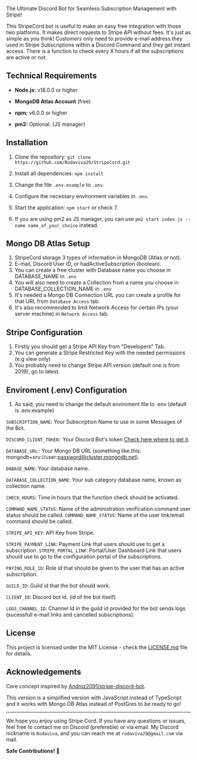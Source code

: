 The Ultimate Discord Bot for Seamless Subscription Management with Stripe!

This StripeCord bot is useful to make an easy free integration with those two platforms. It makes direct requests to Stripe API without fees. It's just as simple as you think! Customers only need to provide e-mail address they used in Stripe Subscriptions within a Discord Command and they get instant access. There is a function to check every X hours if all the subscriptions are active or not.

## Technical Requirements

- **Node.js:** v18.0.0 or higher
- **MongoDB Atlas Account** (free)
- **npm:** v6.0.0 or higher

- **pm2:** Optional. (JS manager)

## Installation

1. Clone the repository: `git clone https://github.com/Rodaviva29/StripeCord.git`
2. Install all dependencies: `npm install`
3. Change the file `.env.example` to `.env`.
4. Configure the necessary environment variables in `.env`.

6. Start the application: `npm start` or check 7.
7. If you are using pm2 as JS manager, you can use `pm2 start index.js --name name_of_your_choice` instead.

## Mongo DB Atlas Setup

1. StripeCord storage 3 types of information in MongoDB (Atlas or not).
2. E-mail, Discord User ID, or hadActiveSubscription (boolean).
3. You can create a free cluster with Database name you choose in DATABASE_NAME in `.env`
4. You will also need to create a Collection from a name you choose in DATABASE_COLLECTION_NAME in `.env`
5. It's needed a Mongo DB Connection URL you can create a profile for that URL from `Database Access` tab.
6. It's also recommended to limit Network Access for certain IPs (your server machine) in `Network Access` tab.


## Stripe Configuration

1. Firstly you should get a Stripe API Key from "Developers" Tab.
2. You can generate a Stripe Restricted Key with the needed permissions (e.g view only)
3. You probably need to change Stripe API version (default one is from 2019), go to latest.

## Enviroment (.env) Configuration

1. As said, you need to change the default enviroment file to .env (default is .env.example)

`SUBSCRIPTION_NAME`: Your Subscription Name to use in some Messages of the Bot.

`DISCORD_CLIENT_TOKEN:` Your Discord Bot's token [Check here where to get it](https://discord.com/developers/applications).

`DATABASE_URL:` Your Mongo DB URL (something like this: mongodb+srv://user:password@cluster.mongodb.net).

`DABASE_NAME`: Your database name.

`DATABASE_COLLECTION_NAME`: Your sub category database name, known as collection name.

`CHECK_HOURS`: Time in hours that the function check should be activated.

`COMMAND_NAME_STATUS`: Name of the administration verification command user status should be called.
`COMMAND_NAME_STATUS`: Name of the user link/email command should be called.

`STRIPE_API_KEY`: API Key from Stripe.

`STRIPE_PAYMENT_LINK`: Payment Link that users should use to get a subscription.
`STRIPE_PORTAL_LINK`: Portal/User Dashboard Link that users should use to go to the configuration portal of the subscriptions.

`PAYING_ROLE_ID`: Role id that should be given to the user that has an active subscription.

`GUILD_ID`: Guild id that the bot should work.

`CLIENT_ID`: Discord bot id. (id of the bot itself)

`LOGS_CHANNEL_ID`: Channel Id in the guild id provided for the bot sends logs (sucessfull e-mail links and cancelled subscriptions).

## License

This project is licensed under the MIT License - check the [LICENSE.md](LICENSE.md) file for details.

## Acknowledgements

Core concept inspired by [Androz2091/stripe-discord-bot](https://github.com/Androz2091/stripe-discord-bot).

This version is a simplified version with JavaScript instead of TypeScript and it works with Mongo DB Atlas instead of PostGres to be ready to go!

---

We hope you enjoy using Stripe Cord. If you have any questions or issues, feel free to contact me on Discord (prefereble) or via email. My Discord nickname is `Rodaviva`, and you can reach me at `rodaviva29@gmail.com` via mail.

**Safe Contributions!** 💸
